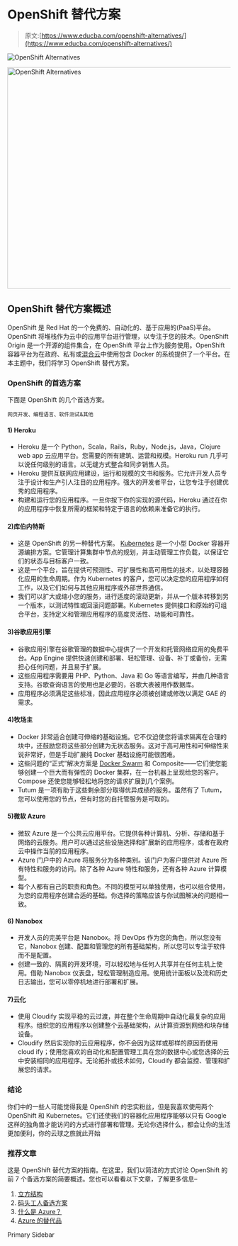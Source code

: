 # OpenShift 替代方案

> 原文:[https://www.educba.com/openshift-alternatives/](https://www.educba.com/openshift-alternatives/)

![OpenShift Alternatives](../Images/68ef16ec0dcc7d090032b4ac0289f574.png)

<noscript><img class="alignnone size-full wp-image-210107" src="../Images/68ef16ec0dcc7d090032b4ac0289f574.png" alt="OpenShift Alternatives" width="900" height="500" data-original-src="https://cdn.educba.com/academy/wp-content/uploads/2019/09/OpenShift-Alternatives.png"/></noscript>

## OpenShift 替代方案概述

OpenShift 是 Red Hat 的一个免费的、自动化的、基于应用的(PaaS)平台。OpenShift 将堆栈作为云中的应用平台进行管理，以专注于您的技术。OpenShift Origin 是一个开源的组件集合，在 OpenShift 平台上作为服务使用。OpenShift 容器平台为在政府、私有或[混合云](https://www.educba.com/what-is-hybrid-cloud/)中使用包含 Docker 的系统提供了一个平台。在本主题中，我们将学习 OpenShift 替代方案。

### OpenShift 的首选方案

下面是 OpenShift 的几个首选方案。

<small>网页开发、编程语言、软件测试&其他</small>

#### 1) Heroku

*   Heroku 是一个 Python，Scala，Rails，Ruby，Node.js，Java，Clojure web app 云应用平台。您需要的所有建筑、运营和规模。Heroku run 几乎可以说任何级别的语言。以无缝方式整合和同步销售人员。
*   Heroku 提供互联网应用建设，运行和规模的文书和服务。它允许开发人员专注于设计和生产引人注目的应用程序。强大的开发者平台，让您专注于创建优秀的应用程序。
*   构建和运行您的应用程序。一旦你按下你的实现的源代码，Heroku 通过在你的应用程序中恢复所需的框架和特定于语言的依赖来准备它的执行。

#### 2)库伯内特斯

*   这是 OpenShift 的另一种替代方案。 [Kubernetes](https://www.educba.com/what-is-kubernetes/) 是一个小型 Docker 容器开源编排方案。它管理计算集群中节点的规划，并主动管理工作负载，以保证它们的状态与目标客户一致。
*   这是一个平台，旨在提供可预测性、可扩展性和高可用性的技术，以处理容器化应用的生命周期。作为 Kubernetes 的客户，您可以决定您的应用程序如何工作，以及它们如何与其他应用程序或外部世界通信。
*   我们可以扩大或缩小您的服务，进行适度的滚动更新，并从一个版本转移到另一个版本，以测试特性或回滚问题部署。Kubernetes 提供接口和原始的可组合平台，支持定义和管理应用程序的高度灵活性、功能和可靠性。

#### 3)谷歌应用引擎

*   谷歌应用引擎在谷歌管理的数据中心提供了一个开发和托管网络应用的免费平台。App Engine 提供快速创建和部署、轻松管理、设备、补丁或备份，无需担心任何问题，并且易于扩展。
*   这些应用程序需要用 PHP、Python、Java 和 Go 等语言编写，并由几种语言支持。谷歌查询语言的使用也是必要的，谷歌大表被用作数据库。
*   应用程序必须满足这些标准，因此应用程序必须被创建或修改以满足 GAE 的需求。

#### 4)牧场主

*   Docker 非常适合创建可伸缩的基础设施。它不仅迫使您将请求隔离在合理的块中，还鼓励您将这些部分创建为无状态服务。这对于高可用性和可伸缩性来说非常好，但是手动扩展纯 Docker 基础设施可能很困难。
*   这些问题的“正式”解决方案是 [Docker Swarm](https://www.educba.com/docker-swarm-architecture/) 和 Composite——它们使您能够创建一个巨大而有弹性的 Docker 集群，在一台机器上呈现给您的客户。Compose 还使您能够轻松地将您的请求扩展到几个案例。
*   Tutum 是一项有助于这些剩余部分取得优异成绩的服务。虽然有了 Tutum，您可以使用您的节点，但有时您的自托管服务是可取的。

#### 5)微软 Azure

*   微软 Azure 是一个公共云应用平台。它提供各种计算机、分析、存储和基于网络的云服务。用户可以通过这些设施选择和扩展新的应用程序，或者在政府云中操作当前的应用程序。
*   Azure 门户中的 Azure 将服务分为各种类别。该门户为客户提供对 Azure 所有特性和服务的访问。除了各种 Azure 特性和服务，还有各种 Azure 计算模型。
*   每个人都有自己的职责和角色。不同的模型可以单独使用，也可以组合使用，为您的应用程序创建合适的基础。你选择的策略应该与你试图解决的问题相一致。

#### 6) Nanobox

*   开发人员的完美平台是 Nanobox。将 DevOps 作为您的角色，所以您没有它，Nanobox 创建、配置和管理您的所有基础架构，所以您可以专注于软件而不是配置。
*   创建一致的、隔离的开发环境，可以轻松地与任何人共享并在任何主机上使用。借助 Nanobox 仪表盘，轻松管理制造应用。使用统计面板以及流和历史日志输出，您可以零停机地进行部署和扩展。

#### 7)云化

*   使用 Cloudify 实现平稳的云过渡，并在整个生命周期中自动化最复杂的应用程序。组织您的应用程序以创建整个云基础架构，从计算资源到网络和块存储设备。
*   Cloudify 然后实现你的云应用程序，你不会因为这样或那样的原因而使用 cloud ify；使用您喜欢的自动化和配置管理工具在您的数据中心或您选择的云中安装相同的应用程序。无论拓扑或技术如何，Cloudify 都会监控、管理和扩展您的请求。

### 结论

你们中的一些人可能觉得我是 OpenShift 的忠实粉丝，但是我喜欢使用两个 OpenShift 和 Kubernetes。它们还使我们的容器化应用程序能够以只有 Google 这样的独角兽才能访问的方式进行部署和管理。无论你选择什么，都会让你的生活更加便利，你的云球之旅就此开始

### 推荐文章

这是 OpenShift 替代方案的指南。在这里，我们以简洁的方式讨论 OpenShift 的前 7 个备选方案的简要概述。您也可以看看以下文章，了解更多信息–

1.  [立方结构](https://www.educba.com/kubernetes-architecture/)
2.  [码头工人备选方案](https://www.educba.com/docker-alternatives/)
3.  [什么是 Azure？](https://www.educba.com/what-is-azure/)
4.  [Azure 的替代品](https://www.educba.com/alternatives-to-azure/)

<footer class="entry-footer">

<aside class="sidebar sidebar-primary widget-area" role="complementary" aria-label="Primary Sidebar">Primary Sidebar</aside>

</footer>